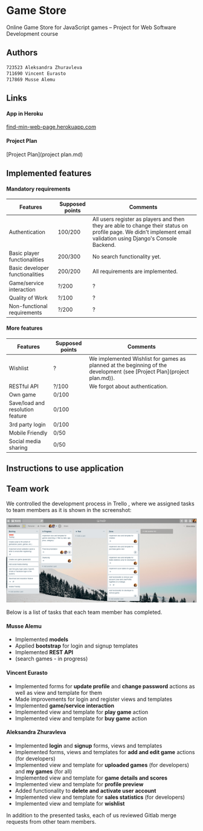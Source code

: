 # Game Store

Online Game Store for JavaScript games &ndash; Project for Web Software Development course

## Authors

```
723523 Aleksandra Zhuravleva
711690 Vincent Eurasto
717869 Musse Alemu
```

## Links

#### App in Heroku
[find-min-web-page.herokuapp.com](http://find-min-web-page.herokuapp.com/)

#### Project Plan
[Project Plan](project plan.md)

## Implemented features

#### Mandatory requirements

| **Features** | **Supposed points** | **Comments** |
| --- | --- | --- |
| Authentication  | 100/200 | All users register as players and then they are able to change their status on profile page. We didn't implement email validation using Django's Console Backend.  |
| Basic player functionalities | 200/300 | No search functionality yet. |
| Basic developer functionalities | 200/200 | All requirements are implemented. |
| Game/service interaction | ?/200 | ? |
| Quality of Work | ?/100 | ? |
| Non-functional requirements | ?/200 | ? |

#### More features

| **Features** | **Supposed points** | **Comments** |
| --- | --- | --- |
| Wishlist | ? | We implemented Wishlist for games as planned at the beginning of the development (see [Project Plan](project plan.md)). |
| RESTful API | ?/100  | We forgot about authentication. |
| Own game | 0/100 |  |
| Save/load and resolution feature | 0/100 |  |
| 3rd party login | 0/100 |  |
| Mobile Friendly | 0/50 |  |
| Social media sharing | 0/50 |  |

## Instructions to use application



## Team work

We controlled the development process in Trello , where we assigned tasks to team members as it is shown in the screenshot:

![figure](trello_development.png "Trello development")

Below is a list of tasks that each team member has completed.

#### Musse Alemu

* Implemented **models**
* Applied **bootstrap** for login and signup templates
* Implemented **REST API**
* (search games - in progress)

#### Vincent Eurasto

* Implemented forms for **update profile** and **change password** actions as well as view and template for them
* Made improvements for login and register views and templates
* Implemented **game/service interaction**
* Implemented view and template for **play game** action
* Implemented view and template for **buy game** action

#### Aleksandra Zhuravleva

* Implemented **login** and **signup** forms, views and templates
* Implemented forms, views and templates for **add and edit game** actions (for developers)
* Implemented view and template for **uploaded games** (for developers) and **my games** (for all)
* Implemented view and template for **game details and scores**
* Implemented view and template for **profile preview**
* Added functionality to **delete and activate user account**
* Implemented view and template for **sales statistics** (for developers)
* Implemented view and template for **wishlist**

In addition to the presented tasks, each of us reviewed Gitlab merge requests from other team members. 

